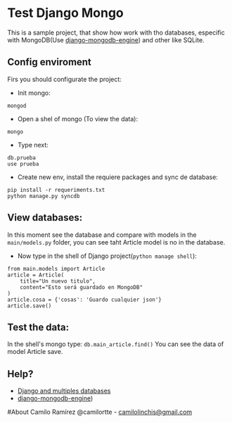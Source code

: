 Test Django Mongo
==================

This is a sample project, that show how work with tho databases, especific with MongoDB(Use [django-mongodb-engine](https://django-mongodb-engine.readthedocs.org/en/latest/)) and other like SQLite.

## Config enviroment
Firs you should configurate the project:

- Init mongo:
```
mongod
```

- Open a shel of mongo (To view the data):
```
mongo
```

- Type next:
```
db.prueba
use prueba
```

- Create new env, install the requiere packages and sync de database:
```
pip install -r requeriments.txt
python manage.py syncdb
```

## View databases:
In this moment see the database and compare with models in the ```main/models.py``` folder, you can see taht Article model is no in the database.

- Now type in the shell of Django project(```python manage shell```):
```
from main.models import Article
article = Article(
	title="Un nuevo titulo",
	content="Esto será guardado en MongoDB"
)
article.cosa = {'cosas': 'Guardo cualquier json'}
article.save()
```

## Test the data:
In the shell's mongo type:
```db.main_article.find()```
You can see the data of model Article save.


## Help?
- [Django and multiples databases](https://docs.djangoproject.com/en/1.7/topics/db/multi-db/)
- [django-mongodb-engine](https://django-mongodb-engine.readthedocs.org/en/latest/)) 

#About
Camilo Ramírez @camilortte - camilolinchis@gmail.com 

